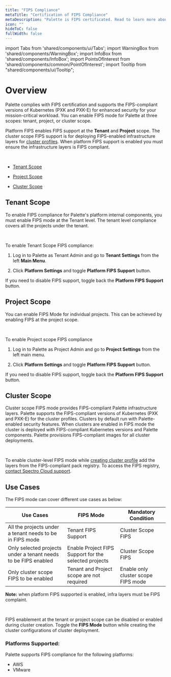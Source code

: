 ```yaml
---
title: "FIPS Compliance"
metaTitle: "Certification of FIPS Compliance"
metaDescription: "Palette is FIPS certificated. Read to learn more about Palette and its certification of FIPS Compliance"
icon: ""
hideToC: false
fullWidth: false
---
```


import Tabs from 'shared/components/ui/Tabs';
import WarningBox from 'shared/components/WarningBox';
import InfoBox from 'shared/components/InfoBox';
import PointsOfInterest from 'shared/components/common/PointOfInterest';
import Tooltip from "shared/components/ui/Tooltip";



# Overview

Palette complies with FIPS certification and supports the FIPS-compliant versions of Kubernetes (PXK and PXK-E) for enhanced security for your mission-critical workload. You can enable FIPS mode for Palette at three scopes: tenant, project, or cluster scope. 

Platform FIPS enables FIPS support at the **Tenant** and **Project** scope. The cluster scope FIPS support is for deploying FIPS-enabled infrastructure layers for [cluster profiles](/cluster-profiles). When platform FIPS support is enabled you must ensure the infrastructure layers is FIPS compliant.

<br />

* [Tenant Scope](/compliance/fips-compliance#tenantscope)


* [Project Scope](/compliance/fips-compliance#projectscope)


* [Cluster Scope](/compliance/fips-compliance#clusterscope)

## Tenant Scope

To enable FIPS compliance for Palette's platform internal components, you must enable FIPS mode at the Tenant level. The tenant level compliance covers all the projects under the tenant.

<br />


To enable Tenant Scope FIPS compliance:

1. Log in to Palette as Tenant Admin and go to **Tenant Settings** from the left **Main Menu**.


2. Click **Platform Settings** and toggle **Platform FIPS Support** button. 


If you need to disable FIPS support, toggle back the **Platform FIPS Support** button.


## Project Scope

You can enable FIPS Mode for individual projects. This can be achieved by enabling FIPS at the project scope.

<br />


To enable Project scope FIPS compliance

1. Log in to Palette as Project Admin and go to **Project Settings** from the left main menu.


2. Click **Platform Settings** and toggle **Platform FIPS Support** button. 


If you need to disable FIPS support, toggle back the **Platform FIPS Support** button.


## Cluster Scope

Cluster scope FIPS mode provides FIPS-compliant Palette infrastructure layers. Palette supports the FIPS-compliant versions of Kubernetes (PXK and PXK-E) for the cluster profiles. Clusters by default run with Palette-enabled security features. When clusters are enabled in FIPS mode the cluster is deployed with FIPS-compliant Kubernetes versions and Palette components. Palette provisions FIPS-compliant images for all cluster deployments.


<br/>

To enable cluster-level FIPS mode while [creating cluster profile](/cluster-profiles/task-define-profile) add the layers from the FIPS-compliant pack registry. To access the FIPS registry, [contact Spectro Cloud support](https://spectrocloud.atlassian.net/servicedesk/customer/portals).
## Use Cases

The FIPS mode can cover different use cases as below:

|Use Cases | FIPS Mode   | Mandatory Condition|
|----------|--------------|--------------|                 
|All the projects under a tenant needs to be in FIPS mode | Tenant FIPS Support|Cluster Scope FIPS |
|Only selected projects under a tenant needs to be FIPS enabled| Enable Project FIPS Support for the selected projects|Cluster Scope FIPS|
|Only cluster scope FIPS to be enabled|Tenant and Project scope are not required| Enable only cluster scope FIPS mode|
   
**Note:** when platform FIPS supported is enabled, infra layers must be FIPS complaint.

<br />

<WarningBox>

FIPS enablement at the tenant or project scope can be disabled or enabled during cluster creation.  Toggle the **FIPS Mode** button while creating the cluster configurations of cluster deployment.

</WarningBox>

### Platforms Supported:

Palette supports FIPS compliance for the following platforms:

* AWS
* VMware

<br />